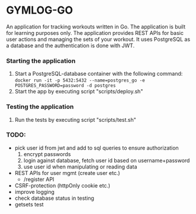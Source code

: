 # GYMLOG-GO
An application for tracking workouts written in Go. The application is built for learning purposes only. The application provides REST APIs for basic user actions and managing the sets of your workout. It uses PostgreSQL as a database and the authentication is done with JWT.

### Starting the application
1. Start a PostgreSQL-database container with the following command: ```docker run -it -p 5432:5432 --name=postgres_go -e POSTGRES_PASSWORD=password -d postgres```
2. Start the app by executing script "scripts/deploy.sh"

### Testing the application
1. Run the tests by executing script "scripts/test.sh"

### TODO:
- pick user id from jwt and add to sql queries to ensure authorization
    1. encrypt passwords
    2. login against database, fetch user id based on username+password
    3. use user id when manipulating or reading data
- REST APIs for user mgmt (create user etc.)
    - /register API
- CSRF-protection (httpOnly cookie etc.)
- improve logging
- check database status in testing
- getsets test